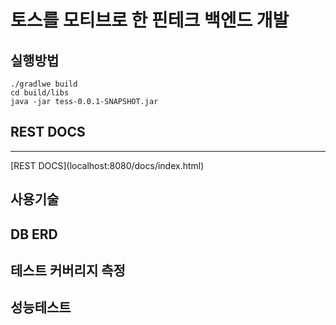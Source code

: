 # 토스를 모티브로 한 핀테크 백엔드 개발


## 실행방법 
```
./gradlwe build
cd build/libs
java -jar tess-0.0.1-SNAPSHOT.jar
```

## REST DOCS
<hr/>
[REST DOCS](localhost:8080/docs/index.html)

## **사용기술**

## **DB ERD**

## **테스트 커버리지 측정**

## **성능테스트**
